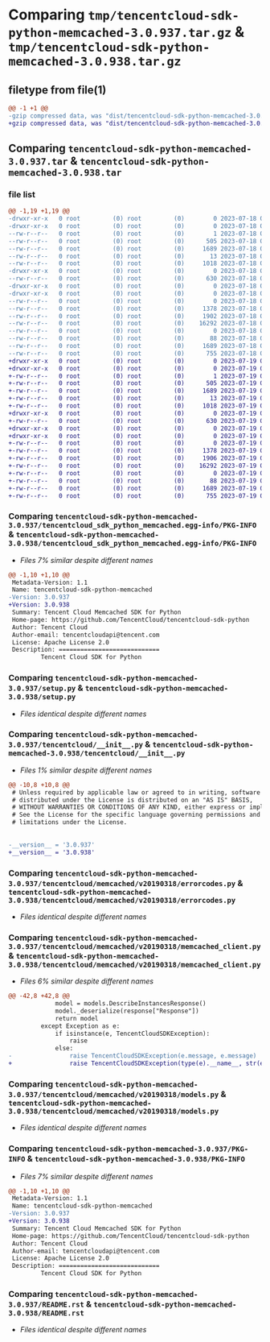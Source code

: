 # Comparing `tmp/tencentcloud-sdk-python-memcached-3.0.937.tar.gz` & `tmp/tencentcloud-sdk-python-memcached-3.0.938.tar.gz`

## filetype from file(1)

```diff
@@ -1 +1 @@
-gzip compressed data, was "dist/tencentcloud-sdk-python-memcached-3.0.937.tar", last modified: Tue Jul 18 00:27:11 2023, max compression
+gzip compressed data, was "dist/tencentcloud-sdk-python-memcached-3.0.938.tar", last modified: Wed Jul 19 00:42:33 2023, max compression
```

## Comparing `tencentcloud-sdk-python-memcached-3.0.937.tar` & `tencentcloud-sdk-python-memcached-3.0.938.tar`

### file list

```diff
@@ -1,19 +1,19 @@
-drwxr-xr-x   0 root         (0) root         (0)        0 2023-07-18 00:27:11.000000 tencentcloud-sdk-python-memcached-3.0.937/
-drwxr-xr-x   0 root         (0) root         (0)        0 2023-07-18 00:27:11.000000 tencentcloud-sdk-python-memcached-3.0.937/tencentcloud_sdk_python_memcached.egg-info/
--rw-r--r--   0 root         (0) root         (0)        1 2023-07-18 00:27:11.000000 tencentcloud-sdk-python-memcached-3.0.937/tencentcloud_sdk_python_memcached.egg-info/dependency_links.txt
--rw-r--r--   0 root         (0) root         (0)      505 2023-07-18 00:27:11.000000 tencentcloud-sdk-python-memcached-3.0.937/tencentcloud_sdk_python_memcached.egg-info/SOURCES.txt
--rw-r--r--   0 root         (0) root         (0)     1689 2023-07-18 00:27:11.000000 tencentcloud-sdk-python-memcached-3.0.937/tencentcloud_sdk_python_memcached.egg-info/PKG-INFO
--rw-r--r--   0 root         (0) root         (0)       13 2023-07-18 00:27:11.000000 tencentcloud-sdk-python-memcached-3.0.937/tencentcloud_sdk_python_memcached.egg-info/top_level.txt
--rw-r--r--   0 root         (0) root         (0)     1018 2023-07-18 00:27:11.000000 tencentcloud-sdk-python-memcached-3.0.937/setup.py
-drwxr-xr-x   0 root         (0) root         (0)        0 2023-07-18 00:27:11.000000 tencentcloud-sdk-python-memcached-3.0.937/tencentcloud/
--rw-r--r--   0 root         (0) root         (0)      630 2023-07-18 00:27:11.000000 tencentcloud-sdk-python-memcached-3.0.937/tencentcloud/__init__.py
-drwxr-xr-x   0 root         (0) root         (0)        0 2023-07-18 00:27:11.000000 tencentcloud-sdk-python-memcached-3.0.937/tencentcloud/memcached/
-drwxr-xr-x   0 root         (0) root         (0)        0 2023-07-18 00:27:11.000000 tencentcloud-sdk-python-memcached-3.0.937/tencentcloud/memcached/v20190318/
--rw-r--r--   0 root         (0) root         (0)        0 2023-07-18 00:27:11.000000 tencentcloud-sdk-python-memcached-3.0.937/tencentcloud/memcached/v20190318/__init__.py
--rw-r--r--   0 root         (0) root         (0)     1378 2023-07-18 00:27:11.000000 tencentcloud-sdk-python-memcached-3.0.937/tencentcloud/memcached/v20190318/errorcodes.py
--rw-r--r--   0 root         (0) root         (0)     1902 2023-07-18 00:27:11.000000 tencentcloud-sdk-python-memcached-3.0.937/tencentcloud/memcached/v20190318/memcached_client.py
--rw-r--r--   0 root         (0) root         (0)    16292 2023-07-18 00:27:11.000000 tencentcloud-sdk-python-memcached-3.0.937/tencentcloud/memcached/v20190318/models.py
--rw-r--r--   0 root         (0) root         (0)        0 2023-07-18 00:27:11.000000 tencentcloud-sdk-python-memcached-3.0.937/tencentcloud/memcached/__init__.py
--rw-r--r--   0 root         (0) root         (0)       88 2023-07-18 00:27:11.000000 tencentcloud-sdk-python-memcached-3.0.937/setup.cfg
--rw-r--r--   0 root         (0) root         (0)     1689 2023-07-18 00:27:11.000000 tencentcloud-sdk-python-memcached-3.0.937/PKG-INFO
--rw-r--r--   0 root         (0) root         (0)      755 2023-07-18 00:27:11.000000 tencentcloud-sdk-python-memcached-3.0.937/README.rst
+drwxr-xr-x   0 root         (0) root         (0)        0 2023-07-19 00:42:33.000000 tencentcloud-sdk-python-memcached-3.0.938/
+drwxr-xr-x   0 root         (0) root         (0)        0 2023-07-19 00:42:33.000000 tencentcloud-sdk-python-memcached-3.0.938/tencentcloud_sdk_python_memcached.egg-info/
+-rw-r--r--   0 root         (0) root         (0)        1 2023-07-19 00:42:33.000000 tencentcloud-sdk-python-memcached-3.0.938/tencentcloud_sdk_python_memcached.egg-info/dependency_links.txt
+-rw-r--r--   0 root         (0) root         (0)      505 2023-07-19 00:42:33.000000 tencentcloud-sdk-python-memcached-3.0.938/tencentcloud_sdk_python_memcached.egg-info/SOURCES.txt
+-rw-r--r--   0 root         (0) root         (0)     1689 2023-07-19 00:42:33.000000 tencentcloud-sdk-python-memcached-3.0.938/tencentcloud_sdk_python_memcached.egg-info/PKG-INFO
+-rw-r--r--   0 root         (0) root         (0)       13 2023-07-19 00:42:33.000000 tencentcloud-sdk-python-memcached-3.0.938/tencentcloud_sdk_python_memcached.egg-info/top_level.txt
+-rw-r--r--   0 root         (0) root         (0)     1018 2023-07-19 00:42:33.000000 tencentcloud-sdk-python-memcached-3.0.938/setup.py
+drwxr-xr-x   0 root         (0) root         (0)        0 2023-07-19 00:42:33.000000 tencentcloud-sdk-python-memcached-3.0.938/tencentcloud/
+-rw-r--r--   0 root         (0) root         (0)      630 2023-07-19 00:42:33.000000 tencentcloud-sdk-python-memcached-3.0.938/tencentcloud/__init__.py
+drwxr-xr-x   0 root         (0) root         (0)        0 2023-07-19 00:42:33.000000 tencentcloud-sdk-python-memcached-3.0.938/tencentcloud/memcached/
+drwxr-xr-x   0 root         (0) root         (0)        0 2023-07-19 00:42:33.000000 tencentcloud-sdk-python-memcached-3.0.938/tencentcloud/memcached/v20190318/
+-rw-r--r--   0 root         (0) root         (0)        0 2023-07-19 00:42:33.000000 tencentcloud-sdk-python-memcached-3.0.938/tencentcloud/memcached/v20190318/__init__.py
+-rw-r--r--   0 root         (0) root         (0)     1378 2023-07-19 00:42:33.000000 tencentcloud-sdk-python-memcached-3.0.938/tencentcloud/memcached/v20190318/errorcodes.py
+-rw-r--r--   0 root         (0) root         (0)     1906 2023-07-19 00:42:33.000000 tencentcloud-sdk-python-memcached-3.0.938/tencentcloud/memcached/v20190318/memcached_client.py
+-rw-r--r--   0 root         (0) root         (0)    16292 2023-07-19 00:42:33.000000 tencentcloud-sdk-python-memcached-3.0.938/tencentcloud/memcached/v20190318/models.py
+-rw-r--r--   0 root         (0) root         (0)        0 2023-07-19 00:42:33.000000 tencentcloud-sdk-python-memcached-3.0.938/tencentcloud/memcached/__init__.py
+-rw-r--r--   0 root         (0) root         (0)       88 2023-07-19 00:42:33.000000 tencentcloud-sdk-python-memcached-3.0.938/setup.cfg
+-rw-r--r--   0 root         (0) root         (0)     1689 2023-07-19 00:42:33.000000 tencentcloud-sdk-python-memcached-3.0.938/PKG-INFO
+-rw-r--r--   0 root         (0) root         (0)      755 2023-07-19 00:42:33.000000 tencentcloud-sdk-python-memcached-3.0.938/README.rst
```

### Comparing `tencentcloud-sdk-python-memcached-3.0.937/tencentcloud_sdk_python_memcached.egg-info/PKG-INFO` & `tencentcloud-sdk-python-memcached-3.0.938/tencentcloud_sdk_python_memcached.egg-info/PKG-INFO`

 * *Files 7% similar despite different names*

```diff
@@ -1,10 +1,10 @@
 Metadata-Version: 1.1
 Name: tencentcloud-sdk-python-memcached
-Version: 3.0.937
+Version: 3.0.938
 Summary: Tencent Cloud Memcached SDK for Python
 Home-page: https://github.com/TencentCloud/tencentcloud-sdk-python
 Author: Tencent Cloud
 Author-email: tencentcloudapi@tencent.com
 License: Apache License 2.0
 Description: ============================
         Tencent Cloud SDK for Python
```

### Comparing `tencentcloud-sdk-python-memcached-3.0.937/setup.py` & `tencentcloud-sdk-python-memcached-3.0.938/setup.py`

 * *Files identical despite different names*

### Comparing `tencentcloud-sdk-python-memcached-3.0.937/tencentcloud/__init__.py` & `tencentcloud-sdk-python-memcached-3.0.938/tencentcloud/__init__.py`

 * *Files 1% similar despite different names*

```diff
@@ -10,8 +10,8 @@
 # Unless required by applicable law or agreed to in writing, software
 # distributed under the License is distributed on an "AS IS" BASIS,
 # WITHOUT WARRANTIES OR CONDITIONS OF ANY KIND, either express or implied.
 # See the License for the specific language governing permissions and
 # limitations under the License.
 
 
-__version__ = '3.0.937'
+__version__ = '3.0.938'
```

### Comparing `tencentcloud-sdk-python-memcached-3.0.937/tencentcloud/memcached/v20190318/errorcodes.py` & `tencentcloud-sdk-python-memcached-3.0.938/tencentcloud/memcached/v20190318/errorcodes.py`

 * *Files identical despite different names*

### Comparing `tencentcloud-sdk-python-memcached-3.0.937/tencentcloud/memcached/v20190318/memcached_client.py` & `tencentcloud-sdk-python-memcached-3.0.938/tencentcloud/memcached/v20190318/memcached_client.py`

 * *Files 6% similar despite different names*

```diff
@@ -42,8 +42,8 @@
             model = models.DescribeInstancesResponse()
             model._deserialize(response["Response"])
             return model
         except Exception as e:
             if isinstance(e, TencentCloudSDKException):
                 raise
             else:
-                raise TencentCloudSDKException(e.message, e.message)
+                raise TencentCloudSDKException(type(e).__name__, str(e))
```

### Comparing `tencentcloud-sdk-python-memcached-3.0.937/tencentcloud/memcached/v20190318/models.py` & `tencentcloud-sdk-python-memcached-3.0.938/tencentcloud/memcached/v20190318/models.py`

 * *Files identical despite different names*

### Comparing `tencentcloud-sdk-python-memcached-3.0.937/PKG-INFO` & `tencentcloud-sdk-python-memcached-3.0.938/PKG-INFO`

 * *Files 7% similar despite different names*

```diff
@@ -1,10 +1,10 @@
 Metadata-Version: 1.1
 Name: tencentcloud-sdk-python-memcached
-Version: 3.0.937
+Version: 3.0.938
 Summary: Tencent Cloud Memcached SDK for Python
 Home-page: https://github.com/TencentCloud/tencentcloud-sdk-python
 Author: Tencent Cloud
 Author-email: tencentcloudapi@tencent.com
 License: Apache License 2.0
 Description: ============================
         Tencent Cloud SDK for Python
```

### Comparing `tencentcloud-sdk-python-memcached-3.0.937/README.rst` & `tencentcloud-sdk-python-memcached-3.0.938/README.rst`

 * *Files identical despite different names*

